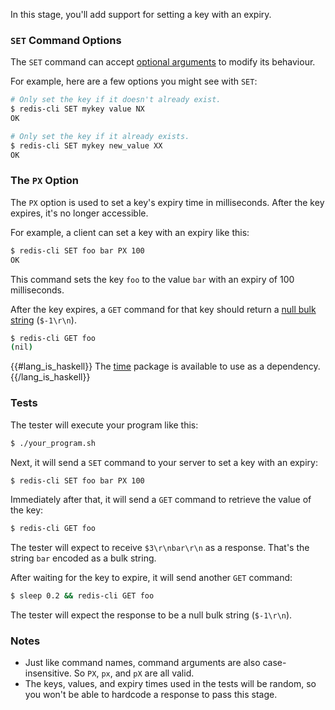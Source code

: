In this stage, you'll add support for setting a key with an expiry.

### `SET` Command Options

The `SET` command can accept [optional arguments](https://redis.io/docs/latest/commands/set/#options) to modify its behaviour.

For example, here are a few options you might see with `SET`:

```bash
# Only set the key if it doesn't already exist.
$ redis-cli SET mykey value NX 
OK

# Only set the key if it already exists.
$ redis-cli SET mykey new_value XX 
OK
```

### The `PX` Option

The `PX` option is used to set a key's expiry time in milliseconds. After the key expires, it's no longer accessible.

For example, a client can set a key with an expiry like this:
```bash
$ redis-cli SET foo bar PX 100
OK
```
This command sets the key `foo` to the value `bar` with an expiry of 100 milliseconds.

After the key expires, a `GET` command for that key should return a [null bulk string](https://redis.io/docs/latest/develop/reference/protocol-spec/#null-bulk-strings) (`$-1\r\n`).

```bash
$ redis-cli GET foo
(nil)
```

{{#lang_is_haskell}}
The [time](https://hackage.haskell.org/package/time) package is available
to use as a dependency.
{{/lang_is_haskell}}

### Tests

The tester will execute your program like this:

```bash
$ ./your_program.sh
```

Next, it will send a `SET` command to your server to set a key with an expiry:

```bash
$ redis-cli SET foo bar PX 100
```

Immediately after that, it will send a `GET` command to retrieve the value of the key:

```bash
$ redis-cli GET foo
```

The tester will expect to receive `$3\r\nbar\r\n` as a response. That's the string `bar` encoded as a bulk string.

After waiting for the key to expire, it will send another `GET` command:

```bash
$ sleep 0.2 && redis-cli GET foo
```

The tester will expect the response to be a null bulk string (`$-1\r\n`).

### Notes

- Just like command names, command arguments are also case-insensitive. So `PX`, `px`, and `pX` are all valid.
- The keys, values, and expiry times used in the tests will be random, so you won't be able to hardcode a response to pass this stage.
